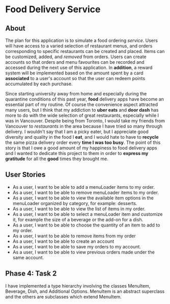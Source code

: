 # Food Delivery Service

## About

The plan for this application is to simulate a food ordering *service*. Users will have access to a
varied selection of restaurant menus, and orders corresponding to specific restaurants can be created and placed. Items
can be customized, added, and *removed* from orders. Users can create accounts so that orders
and menu favourites can be recorded and accessed during the next use of this application. In **addition**, a reward 
system will be implemented based on the amount spent by a card **associated** to a user's account so that the 
user can redeem points accumulated by each purchase. 

Since starting university away from home and especially during the quarantine conditions of this past year, **food** 
delivery apps have become an essential part of my routine. Of course the convenience aspect attracted many users, but I
think that my addiction to **uber eats** and **door dash** has more to do with the wide selection of great restaurants, 
especially while I was in Vancouver. Despite being from Toronto, I would take my friends from Vancouver to *restaurants* 
in the area because I have tried so many through delivery. I wouldn't say that I am a picky eater, but I appreciate good
diversity and quality in the food I **eat**, and I would hate to have to **recycle** the same pizza delivery order every 
**time I was too busy**. The point of this story is that I owe a good amount of my happiness to food delivery apps and I
wanted to dedicate this project to them in order to **express my gratitude** for all the **good** times they brought me.


## User Stories
- As a user, I want to be able to add a menuLoader items to my order.
- As a user, I want to be able to remove menuLoader items to my order.
- As a user, I want to be able to view the available item options in the menuLoader organized by category, 
for example: desserts.
- As a user, I want to be able to view the list of items in my order.
- As a user, I want to be able to select a menuLoader item and customize it, for example the size of a beverage or the add-on
for a dish.
- As a user, I want to be able to choose the quantity of an item to add to my order.
- As a user, I want to be able to remove items from my order
- As a user, I want to be able to create an account 
- As a user, I want to be able to save my orders to my account.
- As a user, I want to be able to view previous orders made under the same account.

## Phase 4: Task 2
I have implemented a type hierarchy involving the classes MenuItem, Beverage, Dish, and Additional Options. MenuItem is
an abstract superclass and the others are subclasses which extend MenuItem.